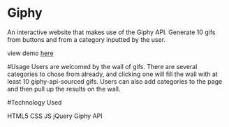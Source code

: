 # Giphy
An interactive website that makes use of the Giphy API.
Generate 10 gifs from buttons and from a category inputted by the user.

view demo [here](https://alexgood1.github.io/Giphy)

#Usage
Users are welcomed by the wall of gifs. There are several categories to chose from already, and clicking one will fill the wall with at least 10 giphy-api-sourced gifs. Users can also add categories to the page and then pull up the results on the wall.

#Technology Used

HTML5
CSS
JS
jQuery
Giphy API
